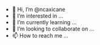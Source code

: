 - 👋 Hi, I’m @ncaxicane
- 👀 I’m interested in ...
- 🌱 I’m currently learning ...
- 💞️ I’m looking to collaborate on ...
- 📫 How to reach me ...

<!---
ncaxicane/ncaxicane is a ✨ special ✨ repository because its `README.md` (this file) appears on your GitHub profile.
You can click the Preview link to take a look at your changes.
--->
